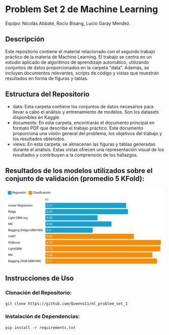 # Problem Set 2 de Machine Learning
Equipo: Nicolás Abbate, Rocío Bisang, Lucio Garay Mendez.

## Descripción
Este repositorio contiene el material relacionado con el segundo trabajo práctico de la materia de Machine Learning. El trabajo se centra en un estudio aplicado de algoritmos de aprendizaje automático, utilizando conjuntos de datos proporcionados en la carpeta "data". Además, se incluyen documentos relevantes, scripts de código y vistas que muestran resultados en forma de figuras y tablas.

## Estructura del Repositorio
- data: Esta carpeta contiene los conjuntos de datos necesarios para llevar a cabo el análisis y entrenamiento de modelos. Son los datasets disponibles en Kaggle.
- documents: En esta carpeta, encontrarás el documento principal en formato PDF que describe el trabajo práctico. Este documento proporciona una visión general del problema, los objetivos del trabajo y los resultados obtenidos.
- views: En esta carpeta, se almacenan las figuras y tablas generadas durante el análisis. Estas vistas ofrecen una representación visual de los resultados y contribuyen a la comprensión de los hallazgos.

## Resultados de los modelos utilizados sobre el conjunto de validación (promedio 5 KFold):

![alt text](https://github.com/Queeno11/ml_problem_set_2/blob/afba0a8871212beb657b69970be115e717edbf25/views/modelresults.png)

## Instrucciones de Uso


### Clonación del Repositorio:

```
git clone https://github.com/Queeno11/ml_problem_set_1
```

### Instalación de Dependencias:

```
pip install -r requirements.txt
```